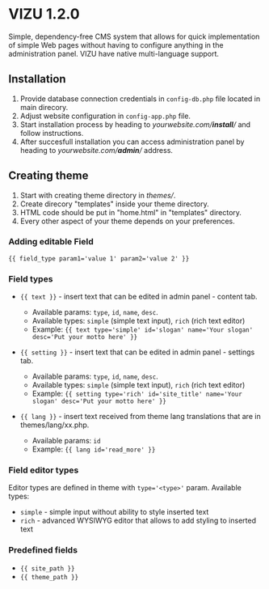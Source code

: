 # VIZU 1.2.0
Simple, dependency-free CMS system that allows for quick implementation of simple Web pages without having to configure anything in the administration panel. VIZU have native multi-language support.

## Installation
1. Provide database connection credentials in `config-db.php` file located in main direcory.
2. Adjust website configuration in `config-app.php` file.
3. Start installation process by heading to _yourwebsite.com/**install**/_ and follow instructions.
3. After succesfull installation you can access administration panel by heading to _yourwebsite.com/**admin**/_ address.

## Creating theme

1. Start with creating theme directory in _themes/_.
2. Create direcory "templates" inside your theme directory.
3. HTML code should be put in "home.html" in "templates" directory.
4. Every other aspect of your theme depends on your preferences.

### Adding editable Field

``{{ field_type param1='value 1' param2='value 2' }}``

### Field types

* `{{ text }}` - insert text that can be edited in admin panel - content tab.
  - Available params: `type`, `id`, `name`, `desc`.
  - Available types: `simple` (simple text input), `rich` (rich text editor)
  - Example: `{{ text type='simple' id='slogan' name='Your slogan' desc='Put your motto here' }}`

* `{{ setting }}` - insert text that can be edited in admin panel - settings tab.
  - Available params: `type`, `id`, `name`, `desc`.
  - Available types: `simple` (simple text input), `rich` (rich text editor)
  - Example: `{{ setting type='rich' id='site_title' name='Your slogan' desc='Put your motto here' }}`

* `{{ lang }}` - insert text received from theme lang translations that are in themes/lang/xx.php.
  - Available params: `id`
  - Example: `{{ lang id='read_more' }}`


### Field editor types

Editor types are defined in theme with `type='<type>'` param. Available types:
* `simple` - simple input without ability to style inserted text
* `rich` - advanced WYSIWYG editor that allows to add styling to inserted text

### Predefined fields

* `{{ site_path }}`
* `{{ theme_path }}`